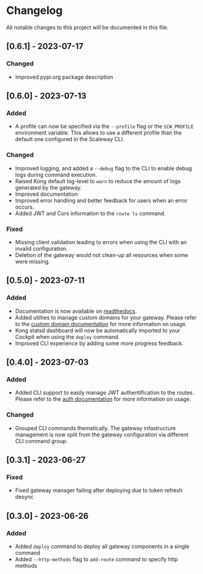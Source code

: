 # Changelog

All notable changes to this project will be documented in this file.

<!-- The format is based on [Keep a Changelog](https://keepachangelog.com/en/1.0.0/),
and this project adheres to [Semantic Versioning](https://semver.org/spec/v2.0.0.html). -->

## [0.6.1] - 2023-07-17

### Changed

- Improved pypi.org package description

## [0.6.0] - 2023-07-13

### Added

- A profile can now be specified via the `--profile` flag or the `SCW_PROFILE` environment variable. This allows to use a different profile than the default one configured in the Scaleway CLI.

### Changed

- Improved logging, and added a `--debug` flag to the CLI to enable debug logs during command execution.
- Raised Kong default log-level to `warn` to reduce the amount of logs generated by the gateway.
- Improved documentation
- Improved error handling and better feedback for users when an error occurs.
- Added JWT and Cors information to the `route ls` command.

### Fixed

- Missing client validation leading to errors when using the CLI with an invalid configuration.
- Deletion of the gateway would not clean-up all resources when some were missing.

## [0.5.0] - 2023-07-11

### Added

- Documentation is now available on [readthedocs](https://serverless-gateway.readthedocs.io/en/latest/).
- Added utilties to manage custom domains for your gateway. Please refer to the [custom domain documentation](https://serverless-gateway.readthedocs.io/en/latest/domains.html) for more information on usage.
- Kong statsd dashboard will now be automatically imported to your Cockpit when using the `deploy` command.
- Improved CLI experience by adding some more progress feedback.

## [0.4.0] - 2023-07-03

### Added

- Added CLI support to easily manage JWT authentification to the routes. Please refer to the [auth documentation](https://serverless-gateway.readthedocs.io/en/latest/auth.html) for more information on usage.

### Changed

- Grouped CLI commands thematically. The gateway infastructure management is now split from the gateway configuration via different CLI command group.

## [0.3.1] - 2023-06-27

### Fixed

- Fixed gateway manager failing after deploying due to token refresh desync

## [0.3.0] - 2023-06-26

### Added

- Added `deploy` command to deploy all gateway components in a single command
- Added `--http-methods` flag to `add-route` command to specify http methods
